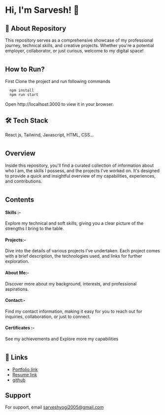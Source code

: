 
# Hi, I'm Sarvesh! 👋


## 🚀 About Repository
This repository serves as a comprehensive showcase of my professional journey, technical skills, and creative projects. Whether you're a potential employer, collaborator, or just curious, welcome to my digital space!

#
## How to Run?

First Clone the project and run following commands

```bash
  npm install
  npm run start
```
Open http://localhost:3000 to view it in your browser.

## 🛠 Tech Stack
React js, Tailwind, Javascript, HTML, CSS...

#
## Overview

Inside this repository, you'll find a curated collection of information about who I am, the skills I possess, and the projects I've worked on. It's designed to provide a quick and insightful overview of my capabilities, experiences, and contributions.

#
## Contents

#### Skills :- 
Explore my technical and soft skills, giving you a clear picture of the strengths I bring to the table.
#### Projects:- 
Dive into the details of various projects I've undertaken. Each project comes with a brief description, the technologies used, and links for further exploration.
#### About Me:-
Discover more about my background, interests, and professional aspirations.
#### Contact:-
Find my contact information, making it easy for you to reach out for inquiries, collaboration, or just to connect.
#### Certificates :-
See my achievements and Explore more my capabilities
#
## 🔗 Links

 - [Portfolio link](https://portfoliosarveshyogi.vercel.app/)
 - [Resume link](https://drive.google.com/file/d/1RUKVGeoQrl6YrG34dhuGZfTS3MF52p7Z/view?usp=sharing)
 - [github](https://github.com/SARVESHYOGI/)


## Support

For support, email sarveshyogi2005@gmail.com 

